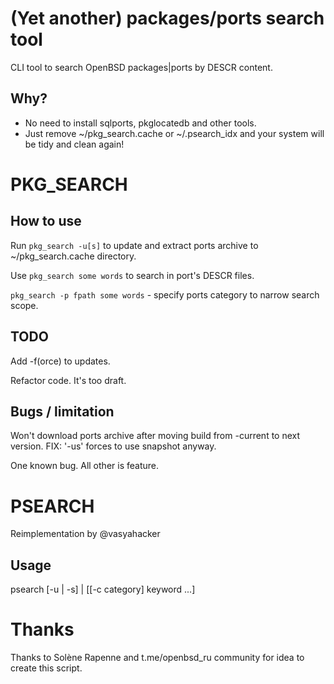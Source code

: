 # (Yet another) packages/ports search tool

CLI tool to search OpenBSD packages|ports by DESCR content.

## Why?

* No need to install sqlports, pkglocatedb and other tools.
* Just remove ~/pkg_search.cache or ~/.psearch_idx and your system will be tidy and clean again!

# PKG_SEARCH

## How to use

Run `pkg_search -u[s]` to update and extract ports archive to ~/pkg_search.cache directory.

Use `pkg_search some words` to search in port's DESCR files.

`pkg_search -p fpath some words` - specify ports category to narrow search scope.

## TODO

Add -f(orce) to updates.

Refactor code. It's too draft.

## Bugs / limitation

Won't download ports archive after moving build from -current to next version.
FIX: '-us' forces to use snapshot anyway.

One known bug. All other is feature.

# PSEARCH

Reimplementation by @vasyahacker

## Usage

psearch [-u | -s] | [[-c category] keyword ...]

# Thanks

Thanks to Solène Rapenne and t.me/openbsd_ru community for idea to create this script.
